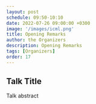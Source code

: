 ```yaml
---
layout: post
schedule: 09:50-10:10
date: 2022-07-26 09:00:00 +0300
image: '/images/icml.png'
title: Opening Remarks
author: the Organizers
description: Opening Remarks
tags: [Organizers]
order: 17
---
```


## Talk Title
Talk abstract
